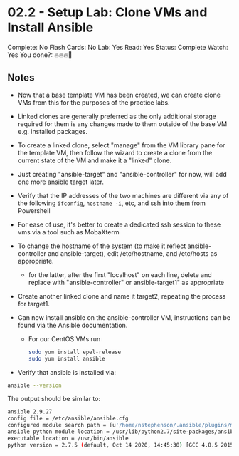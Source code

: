 # 02.2 - Setup Lab: Clone VMs and Install Ansible

Complete: No
Flash Cards: No
Lab: Yes
Read: Yes
Status: Complete
Watch: Yes
You done?: 🔥🔥🔥🌚

## Notes

- Now that a base template VM has been created, we can create clone VMs from this for the purposes of the practice labs.
- Linked clones are generally preferred as the only additional storage required for them is any changes made to them outside of the base VM e.g. installed packages.
- To create a linked clone, select "manage" from the VM library pane for the template VM, then follow the wizard to create a clone from the current state of the VM and make it a "linked" clone.
- Just creating "ansible-target" and "ansible-controller" for now, will add one more ansible target later.
- Verify that the IP addresses of the two machines are different via any of the following `ifconfig`, `hostname -i`, etc, and ssh into them from Powershell
- For ease of use, it's better to create a dedicated ssh session to these vms via a tool such as MobaXterm
- To change the hostname of the system (to make it reflect ansible-controller and ansible-target), edit /etc/hostname, and /etc/hosts as appropriate.
  - for the latter, after the first "localhost" on each line, delete and replace with "ansible-controller" or ansible-target1" as appropriate
- Create another linked clone and name it target2, repeating the process for target1.
- Can now install ansible on the ansible-controller VM, instructions can be found via the Ansible documentation.
  - For our CentOS VMs run

    ```bash
    sudo yum install epel-release
    sudo yum install ansible
    ```

- Verify that ansible is installed via:

```bash
ansible --version
```

The output should be similar to:

```bash
ansible 2.9.27
config file = /etc/ansible/ansible.cfg
configured module search path = [u'/home/nstephenson/.ansible/plugins/modules', u'/usr/share/ansible/plugins/modules']
ansible python module location = /usr/lib/python2.7/site-packages/ansible
executable location = /usr/bin/ansible
python version = 2.7.5 (default, Oct 14 2020, 14:45:30) [GCC 4.8.5 20150623 (Red Hat 4.8.5-44)]
```
